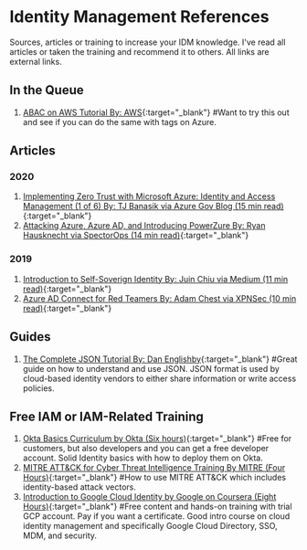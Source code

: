 # Identity Management References

Sources, articles or training to increase your IDM knowledge. I've read all articles or taken the training and recommend it to others. All links are external links.

## In the Queue
1. [ABAC on AWS Tutorial By: AWS](https://docs.aws.amazon.com/IAM/latest/UserGuide/tutorial_attribute-based-access-control.html){:target="_blank"} #Want to try this out and see if you can do the same with tags on Azure.

## Articles

### 2020
1. [Implementing Zero Trust with Microsoft Azure: Identity and Access Management (1 of 6) By: TJ Banasik via Azure Gov Blog (15 min read)](https://devblogs.microsoft.com/azuregov/implementing-zero-trust-with-microsoft-azure-identity-and-access-management-1-of-6/){:target="_blank"}
2. [Attacking Azure, Azure AD, and Introducing PowerZure By: Ryan Hausknecht via SpectorOps (14 min read)](https://posts.specterops.io/attacking-azure-azure-ad-and-introducing-powerzure-ca70b330511a){:target="_blank"}

### 2019
1. [Introduction to Self-Soverign Identity By: Juin Chiu via Medium (11 min read)](https://medium.com/unitychain/intro-to-ssi-7cdac15251a7){:target="_blank"}
2. [Azure AD Connect for Red Teamers By: Adam Chest via XPNSec (10 min read)](https://blog.xpnsec.com/azuread-connect-for-redteam/){:target="_blank"}

## Guides

1. [The Complete JSON Tutorial By: Dan Englishby](https://www.codewall.co.uk/the-complete-json-tutorial-quickly-learn-json/){:target="_blank"} #Great guide on how to understand and use JSON. JSON format is used by cloud-based identity vendors to either share information or write access policies.

## Free IAM or IAM-Related Training
1. [Okta Basics Curriculum by Okta (Six hours)](https://www.okta.com/training/okta-basics-curriculum-for-workforce-identity/){:target="_blank"} #Free for customers, but also developers and you can get a free developer account. Solid Identity basics with how to deploy them on Okta.
2. [MITRE ATT&CK for Cyber Threat Intelligence Training By MITRE (Four Hours)](https://attack.mitre.org/resources/training/cti/){:target="_blank"} #How to use MITRE ATT&CK which includes identity-based attack vectors.
3. [Introduction to Google Cloud Identity by Google on Coursera (Eight Hours)](https://www.coursera.org/learn/cloud-identity){:target="_blank"} #Free content and hands-on training with trial GCP account. Pay if you want a certificate. Good intro course on cloud identity management and specifically Google Cloud Directory, SSO, MDM, and security.
